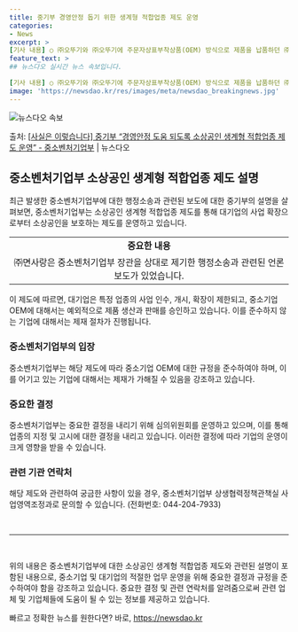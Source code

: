 ```yaml
---
title: 중기부 경영안정 돕기 위한 생계형 적합업종 제도 운영
categories:
- News
excerpt: >
[기사 내용] ○ ㈜오뚜기와 ㈜오뚜기에 주문자상표부착상품(OEM) 방식으로 제품을 납품하던 ㈜면사랑이 중소벤…
feature_text: >
## 뉴스다오 실시간 뉴스 속보입니다.

[기사 내용] ○ ㈜오뚜기와 ㈜오뚜기에 주문자상표부착상품(OEM) 방식으로 제품을 납품하던 ㈜면사랑이 중소벤…
image: 'https://newsdao.kr/res/images/meta/newsdao_breakingnews.jpg'
---
```


![뉴스다오 속보](https://newsdao.kr/res/images/meta/newsdao_breakingnews.jpg)

<p>출처: <a href="https://newsdao.kr/3082" rel="dofollow">[사실은 이렇습니다] 중기부 “경영안정 도움 되도록 소상공인 생계형 적합업종 제도 운영” - 중소벤처기업부</a> | 뉴스다오</p>

<h2 data-ke-size="size26">중소벤처기업부 소상공인 생계형 적합업종 제도 설명</h2>
<p data-ke-size="size16">최근 발생한 중소벤처기업부에 대한 행정소송과 관련된 보도에 대한 중기부의 설명을 살펴보면, 중소벤처기업부는 소상공인 생계형 적합업종 제도를 통해 대기업의 사업 확장으로부터 소상공인을 보호하는 제도를 운영하고 있습니다.</p>

<table>
    <tr>
        <td style="text-align: center; height: 17px;"><b>중요한 내용</b></td>
    </tr>
    <tr>
        <td style="text-align: center; height: 17px;">㈜면사랑은 중소벤처기업부 장관을 상대로 제기한 행정소송과 관련된 언론보도가 있었습니다.</td>
    </tr>
</table>

<p data-ke-size="size16">이 제도에 따르면, 대기업은 특정 업종의 사업 인수, 개시, 확장이 제한되고, 중소기업 OEM에 대해서는 예외적으로 제품 생산과 판매를 승인하고 있습니다. 이를 준수하지 않는 기업에 대해서는 제재 절차가 진행됩니다.</p>

<h3 data-ke-size="size24">중소벤처기업부의 입장</h3>
<p data-ke-size="size16">중소벤처기업부는 해당 제도에 따라 중소기업 OEM에 대한 규정을 준수하여야 하며, 이를 어기고 있는 기업에 대해서는 제재가 가해질 수 있음을 강조하고 있습니다.</p>

<h3 data-ke-size="size24">중요한 결정</h3>
<p data-ke-size="size16">중소벤처기업부는 중요한 결정을 내리기 위해 심의위원회를 운영하고 있으며, 이를 통해 업종의 지정 및 고시에 대한 결정을 내리고 있습니다. 이러한 결정에 따라 기업의 운영이 크게 영향을 받을 수 있습니다.</p>

<h3 data-ke-size="size24">관련 기관 연락처</h3>
<p data-ke-size="size16">해당 제도와 관련하여 궁금한 사항이 있을 경우, 중소벤처기업부 상생협력정책관책실 사업영역조정과로 문의할 수 있습니다. (전화번호: 044-204-7933)</p>

<p data-ke-size="size16">&nbsp;</p>
<hr>
<p data-ke-size="size16">&nbsp;</p>

<p data-ke-size="size16">위의 내용은 중소벤처기업부에 대한 소상공인 생계형 적합업종 제도와 관련된 설명이 포함된 내용으로, 중소기업 및 대기업의 적절한 업무 운영을 위해 중요한 결정과 규정을 준수하여야 함을 강조하고 있습니다. 중요한 결정 및 관련 연락처를 알려줌으로써 관련 업체 및 기업체들에 도움이 될 수 있는 정보를 제공하고 있습니다.</p> 

빠르고 정확한 뉴스를 원한다면? 바로, <a href="https://newsdao.kr" rel="dofollow">https://newsdao.kr</a>


    
